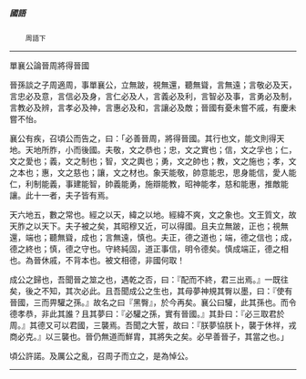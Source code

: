 

##### 國語
　　`周語下`

* * *

單襄公論晉周將得晉國

晉孫談之子周適周，事單襄公，立無跛，視無還，聽無聳，言無遠；言敬必及天，言忠必及意，言信必及身，言仁必及人，言義必及利，言智必及事，言勇必及制，言教必及辨，言孝必及神，言惠必及和，言讓必及敵；晉國有憂未嘗不戚，有慶未嘗不怡。

襄公有疾，召頃公而告之，曰：「必善晉周，將得晉國。其行也文，能文則得天地。天地所胙，小而後國。夫敬，文之恭也；忠，文之實也；信，文之孚也；仁，文之愛也；義，文之制也；智，文之輿也；勇，文之帥也；教，文之施也；孝，文之本也；惠，文之慈也；讓，文之材也。象天能敬，帥意能忠，思身能信，愛人能仁，利制能義，事建能智，帥義能勇，施辯能教，昭神能孝，慈和能惠，推敵能讓。此十一者，夫子皆有焉。

天六地五，數之常也。經之以天，緯之以地。經緯不爽，文之象也。文王質文，故天胙之以天下。夫子被之矣，其昭穆又近，可以得國。且夫立無跛，正也；視無還，端也；聽無聳，成也；言無遠，慎也。夫正，德之道也；端，德之信也；成，德之終也；慎，德之守也。守終純固，道正事信，明令德矣。慎成端正，德之相也。為晉休戚，不背本也。被文相德，非國何取！

成公之歸也，吾聞晉之筮之也，遇乾之否，曰：『配而不終，君三出焉。』一既往矣，後之不知，其次必此。且吾聞成公之生也，其母夢神規其臀以墨，曰：『使有晉國，三而畀驩之孫。』故名之曰『黑臀』，於今再矣。襄公曰驩，此其孫也。而令德孝恭，非此其誰？且其夢曰：『必驩之孫，實有晉國。』其卦曰：『必三取君於周。』其德又可以君國，三襲焉。吾聞之大誓，故曰：『朕夢協朕卜，襲于休祥，戎商必克。』以三襲也。晉仍無道而鮮胄，其將失之矣。必早善晉子，其當之也。」

頃公許諾。及厲公之亂，召周子而立之，是為悼公。

* * *

